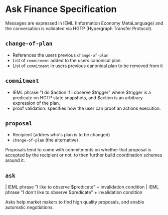 # Ask Finance Specification

Messages are expressed in IEML (Information Economy MetaLanguage) and the conversation is validated via HGTP (Hypergraph Transfer Protocol).

## `change-of-plan`

- References the users previous `change-of-plan`
- List of `commitment` added to the users canonical plan
- List of `commitment` in users previous canonical plan to be removed from it

## `commitment`

- IEML phrase "I do $action if I observe $trigger"
where $trigger is a predicate on HGTP state snapshots,
and $action is an arbitrary expression of the plan.
- proof validation: specifies how the user can proof an actions execution.

## `proposal`

- Recipient (addres who's plan is to be changed)
- `change-of-plan` (the alternative)

Proposals tend to come with commitments on whether that proposal is accepted by the recipient or not, to then further build coordination schemes around it.

## `ask`

| IEML phrase "I like to observe $predicate" + invalidation condition
| IEML phrase "I don't like to observe $predicate" + invalidation condition

Asks help market makers to find high quality proposals, and enable automatic negotiations.
